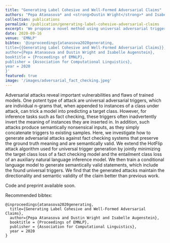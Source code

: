 ```yaml
---
title: "Generating Label Cohesive and Well-Formed Adversarial Claims"
authors: "Pepa Atanasova* and <strong>Dustin Wright</strong>* and Isabelle Augenstein"
collection: publications
permalink: /publication/generating-label-cohesive-adversarial-claims
excerpt: 'We propose a novel method using universal adversarial triggers and GPT-2 to generate difficult adversarial claims for fact checking models which preserve label direction and are semantically coherent, showing that such generated claims easily fool fact checking models.'
date: 2020-09-16
venue: 'EMNLP'
bibtex: '@inproceedings{atanasova2020generating,
title={{Generating Label Cohesive and Well-Formed Adversarial Claims}},
author={Pepa Atanasova and Dustin Wright and Isabelle Augenstein},
booktitle = {Proceedings of EMNLP},
publisher = {Association for Computational Linguistics},
year = 2020
}'
featured: true
image: '/images/adversarial_fact_checking.jpeg'
---
```

Adversarial attacks reveal important vulnerabilities and flaws of trained models. One potent type of attack are universal adversarial triggers, which are individual n-grams that, when appended to instances of a class under attack, can trick a model into predicting a target class. However, for inference tasks such as fact checking, these triggers often inadvertently invert the meaning of instances they are inserted in. In addition, such attacks produce semantically nonsensical inputs, as they simply concatenate triggers to existing samples. Here, we investigate how to generate adversarial attacks against fact checking systems that preserve the ground truth meaning and are semantically valid. We extend the HotFlip attack algorithm used for universal trigger generation by jointly minimizing the target class loss of a fact checking model and the entailment class loss of an auxiliary natural language inference model. We then train a conditional language model to generate semantically valid statements, which include the found universal triggers. We find that the generated attacks maintain the directionality and semantic validity of the claim better than previous work.

Code and preprint available soon.

Recommended bibtex: 

```
@inproceedings{atanasova2020generating,
  title={Generating Label Cohesive and Well-Formed Adversarial Claims},
  author={Pepa Atanasova and Dustin Wright and Isabelle Augenstein},
  booktitle = {Proceedings of EMNLP},
  publisher = {Association for Computational Linguistics},
  year = 2020
}
```
